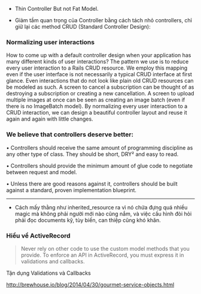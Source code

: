 - Thin Controller But not Fat Model.

- Giảm tầm quan trọng của Controller bằng cách tách nhỏ controllers, chỉ giữ lại các method CRUD (Standard Controller Design):

### Normalizing user interactions
How to come up with a default controller design when your application has many different kinds of
user interactions? The pattern we use is to reduce every user interaction to a Rails CRUD resource. We employ this mapping even if the user interface is not necessarily a typical CRUD interface at
first glance. Even interactions that do not look like plain old CRUD resources can be modeled as such. A screen to cancel a subscription can be thought of as destroying a subscription or creating a new cancellation. A screen to upload multiple images at once can be seen as creating an image batch (even if there is no ImageBatch model). By normalizing every user interaction to a CRUD interaction, we can design a beautiful controller layout and reuse it again and again with little changes.

### We believe that controllers deserve better:

• Controllers should receive the same amount of programming discipline as any other type of class. They should be short, DRY² and easy to read.

• Controllers should provide the minimum amount of glue code to negotiate between request and model.

• Unless there are good reasons against it, controllers should be built against a standard, proven implementation blueprint.

-----

- Cách mấy thằng như inherited_resource ra vì nó chứa đựng quá nhiều magic mà không phải người mới nào cũng nắm, và việc cấu hình đòi hỏi phải đọc documents kỹ, tùy biến, can thiệp cũng khó khăn.

### Hiểu về ActiveRecord

> Never rely on other code to use the custom model methods that you provide. To enforce
an API in ActiveRecord, you must express it in validations and callbacks.

Tận dụng Validations và Callbacks

http://brewhouse.io/blog/2014/04/30/gourmet-service-objects.html
